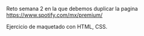 Reto semana 2 en la que debemos duplicar la pagina https://www.spotify.com/mx/premium/ 

Ejercicio de maquetado con HTML, CSS.

